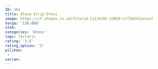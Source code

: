 ```yaml
---
ID: 101
title: Alexa Strip Dress
image: https://cf.shopee.co.id/file/id-11134201-23020-vtf28xh2ionve7
harga: '110.000'
stok: 
categories: 'Dress'
tags: Terlaris
rating: '3.5'
rating_option: '3'
pilihan: 
 - 
varian:
---
```

